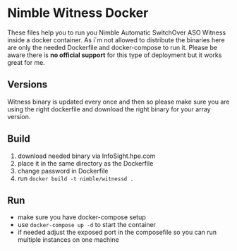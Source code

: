 # Nimble Witness Docker 
These files help you to run you Nimble Automatic SwitchOver ASO Witness inside a docker container.
As i´m not allowed to distribute the binaries here are only the needed Dockerfile and docker-compose to run it.
Please be aware there is **no official support** for this type of deployment but it works great for me.

## Versions
Witness binary is updated every once and then so please make sure you are using the right dockerfile and download the right binary for your array version.

## Build
1. download needed binary via InfoSight.hpe.com
2. place it in the same directory as the Dockerfile
3. change password in Dockerfile
4. run `docker build -t nimble/witnessd .`

## Run
- make sure you have docker-compose setup
- use `docker-compose up -d` to start the container
- if needed adjust the exposed port in the composefile so you can run multiple instances on one machine